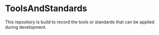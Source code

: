 # ToolsAndStandards
This repository is build to record the tools or standards that can be applied during development.
